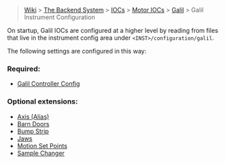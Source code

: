 > [Wiki](Home) > [The Backend System](The-Backend-System) > [IOCs](IOCs) > [Motor IOCs](Motor-IOCs) > [Galil](Galil) > Galil Instrument Configuration

On startup, Galil IOCs are configured at a higher level by reading from files that live in the instrument config area under `<INST>/configuration/galil`.

The following settings are configured in this way:

### Required:
- [Galil Controller Config](https://github.com/ISISComputingGroup/ibex_developers_manual/wiki/Galil#startup)

### Optional extensions:
- [Axis (Alias)](https://github.com/ISISComputingGroup/ibex_developers_manual/wiki/Axis)
- [Barn Doors](https://github.com/ISISComputingGroup/ibex_developers_manual/wiki/Barndoors-and-Momentum-Slits-on-MUON-Front-End)
- [Bump Strip](https://github.com/ISISComputingGroup/ibex_developers_manual/wiki/Bump-Strip)
- [Jaws](https://github.com/ISISComputingGroup/ibex_developers_manual/wiki/Jaws)
- [Motion Set Points](https://github.com/ISISComputingGroup/ibex_developers_manual/wiki/Motion-Set-points) 
- [Sample Changer](https://github.com/ISISComputingGroup/ibex_developers_manual/wiki/Sample-Changer-Support-Module)